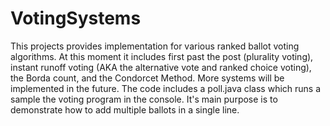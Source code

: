 VotingSystems
=============

This projects provides implementation for various ranked ballot voting algorithms. At this moment it includes  first past the post (plurality voting), instant runoff voting (AKA the alternative vote and ranked choice voting), the Borda count, and the Condorcet Method. More systems will be implemented in the future.
The code includes a poll.java class which runs a sample the voting program in the console. It's main purpose is to demonstrate how to add multiple ballots in a single line.